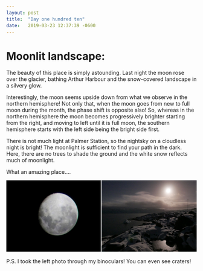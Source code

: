 ```yaml
---
layout: post
title:  "Day one hundred ten"
date:   2019-03-23 12:37:39 -0600
---
```

# Moonlit landscape:
The beauty of this place is simply astounding. Last night the moon rose over the glacier, bathing Arthur Harbour and the snow-covered landscape in a silvery glow.

Interestingly, the moon seems upside down from what we observe in the northern hemisphere! Not only that, when the moon goes from new to full moon during the month, the phase shift is opposite also! So, whereas in the northern hemisphere the moon becomes progressively brighter starting from the right, and moving to left until it is full moon, the southern hemisphere starts with the left side being the bright side first.

There is not much light at Palmer Station, so the nightsky on a cloudless night is bright! The moonlight is sufficient to find your path in the dark. Here, there are no trees to shade the ground and the white snow reflects much of moonlight. 

What an amazing place....

![Moonlight and landscape](/assets/blog_photos/190323/Moon.jpg)

P.S. I took the left photo through my binoculars! You can even see craters!
